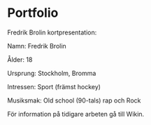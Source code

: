 # Portfolio

Fredrik Brolin kortpresentation:

Namn: Fredrik Brolin

Ålder: 18

Ursprung: Stockholm, Bromma

Intressen: Sport (främst hockey)

Musiksmak: Old school (90-tals) rap och Rock

För information på tidigare arbeten gå till Wikin.
